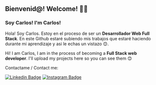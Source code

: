 ## Bienvenid@! Welcome! 🖐🏽
### Soy Carlos! I'm Carlos!

Hola! Soy Carlos. Estoy en el proceso de ser un <b>Desarrollador Web Full Stack</b>. En este Github estaré subiendo mis trabajos que estaré haciendo durante mi aprendizaje y asi le echas un vistazo 😊.

Hi! I am Carlos, I am in the process of becoming a <b>Full Stack web developer</b>. I'll upload my projects here so you can see them 😊

Contactame / Contact me:

 [![Linkedin Badge](https://img.shields.io/badge/-LinkedIn-blue?style=flat-square&logo=Linkedin&logoColor=white&link=https://www.linkedin.com/in/isadora-rodrigues-stangarlin-48402b141/)](https://www.linkedin.com/in/carlosbaldovino/) [![Instagram Badge](https://img.shields.io/badge/-Instagram-violet?style=flat-square&logo=Instagram&logoColor=white&link=https://www.instagram.com/papodedev/)](https://www.instagram.com/qoqobaldovino/)
<!--
**QoqoBaldovino/QoqoBaldovino** is a ✨ _special_ ✨ repository because its `README.md` (this file) appears on your GitHub profile.

Here are some ideas to get you started:

- 🔭 I’m currently working on ...
- 🌱 I’m currently learning ...
- 👯 I’m looking to collaborate on ...
- 🤔 I’m looking for help with ...
- 💬 Ask me about ...
- 📫 How to reach me: ...
- 😄 Pronouns: ...
- ⚡ Fun fact: ...
-->
